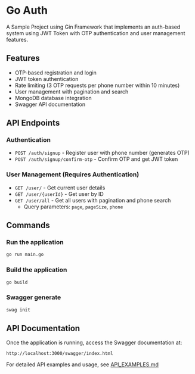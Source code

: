 # Go Auth

A Sample Project using Gin Framework that implements an auth-based system using JWT Token with OTP authentication and user management features.

## Features

- OTP-based registration and login
- JWT token authentication
- Rate limiting (3 OTP requests per phone number within 10 minutes)
- User management with pagination and search
- MongoDB database integration
- Swagger API documentation

## API Endpoints

### Authentication
- `POST /auth/signup` - Register user with phone number (generates OTP)
- `POST /auth/signup/confirm-otp` - Confirm OTP and get JWT token

### User Management (Requires Authentication)
- `GET /user/` - Get current user details
- `GET /user/{userId}` - Get user by ID
- `GET /user/all` - Get all users with pagination and phone search
  - Query parameters: `page`, `pageSize`, `phone`

## Commands

### Run the application
```sh
go run main.go
```

### Build the application
```sh
go build
```

### Swagger generate
```sh
swag init
```

## API Documentation

Once the application is running, access the Swagger documentation at:
```
http://localhost:3000/swagger/index.html
```

For detailed API examples and usage, see [API_EXAMPLES.md](./API_EXAMPLES.md)
